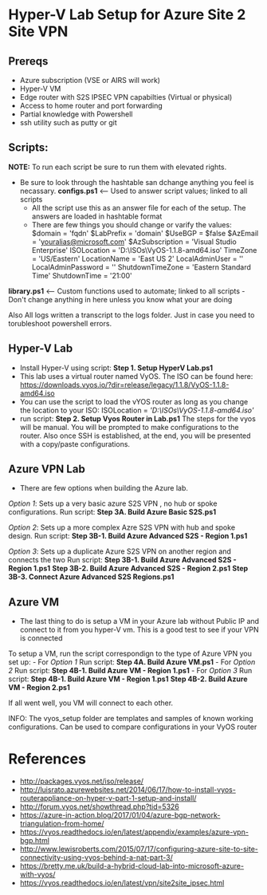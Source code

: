 # Hyper-V Lab Setup for Azure Site 2 Site VPN

## Prereqs
   - Azure subscription (VSE or AIRS will work)
   - Hyper-V VM
   - Edge router with S2S IPSEC VPN capabilties (Virtual or physical)
   - Access to home router and port forwarding
   - Partial knowledge with Powershell
   - ssh utility such as putty or git
 
## Scripts:
**NOTE:** To run each script be sure to run them with elevated rights.
    
 - Be sure to look through the hashtable san dchange anything you feel is necassary. 
	**configs.ps1** <-- Used to answer script values; linked to all scripts
	- All the script use this as an answer file for each of the setup. The answers are loaded in hashtable format
	- There are few things you should change or varify the values:
			$domain = 'fqdn'
			$LabPrefix = 'domain'
			$UseBGP = $false
			$AzEmail = 'youralias@microsoft.com'
			$AzSubscription = 'Visual Studio Enterprise'
			ISOLocation = 'D:\ISOs\VyOS-1.1.8-amd64.iso'
			TimeZone = 'US/Eastern'
			LocationName = 'East US 2'
			LocalAdminUser = ''
			LocalAdminPassword = ''
			ShutdownTimeZone = 'Eastern Standard Time'
			ShutdownTime = '21:00'
			
**library.ps1** <-- Custom functions used to automate; linked to all scripts
	- Don't change anything in here unless you know what your are doing

Also All logs written a transcript to the logs folder. Just in case you need to torubleshoot powershell errors. 

## Hyper-V Lab
 - Install Hyper-V using script: **Step 1. Setup HyperV Lab.ps1**
 - This lab uses a virtual router named VyOS. The ISO can be found here:
	https://downloads.vyos.io/?dir=release/legacy/1.1.8/VyOS-1.1.8-amd64.iso
 - You can use the script to load the vYOS router as long as you change the location to your ISO:
	ISOLocation = *'D:\ISOs\VyOS-1.1.8-amd64.iso'*
 - run script: **Step 2. Setup Vyos Router in Lab.ps1**
	The steps for the vyos will be manual. You will be prompted to make configurations to the router. Also once SSH is established, at the end, you will be presented with a copy/paste configurations. 
			

## Azure VPN Lab
 - There are few options when building the Azure lab.

_Option 1_: Sets up a very basic azure S2S VPN , no hub or spoke configurations. 
			Run script: **Step 3A. Build Azure Basic S2S.ps1**
	
_Option 2_: Sets up a more complex Azre S2S VPN with hub and spoke design.
			Run script: **Step 3B-1. Build Azure Advanced S2S - Region 1.ps1**
			
_Option 3_: Sets up a duplicate Azure S2S VPN on another region and connects the two
	Run script: **Step 3B-1. Build Azure Advanced S2S - Region 1.ps1**
		**Step 3B-2. Build Azure Advanced S2S - Region 2.ps1**
		**Step 3B-3. Connect Azure Advanced S2S Regions.ps1**
	
## Azure VM
 - The last thing to do is setup a VM in your Azure lab without Public IP and connect to it from you hyper-V vm. This is a good test to see if your VPN is connected

To setup a VM, run the script correspondign to the type of Azure VPN you set up:
	- For _Option 1_ Run script: **Step 4A. Build Azure VM.ps1**
	- For _Option 2_ Run script: **Step 4B-1. Build Azure VM - Region 1.ps1**
	- For _Option 3_ Run script: **Step 4B-1. Build Azure VM - Region 1.ps1**
		**Step 4B-2. Build Azure VM - Region 2.ps1**
									   
									   
If all went well, you VM will connect to each other.


INFO: The vyos_setup folder are templates and samples of known working configurations. Can be used to compare configurations in your VyOS router


# References
 - http://packages.vyos.net/iso/release/
 - http://luisrato.azurewebsites.net/2014/06/17/how-to-install-vyos-routerappliance-on-hyper-v-part-1-setup-and-install/
 - http://forum.vyos.net/showthread.php?tid=5326
 - https://azure-in-action.blog/2017/01/04/azure-bgp-network-triangulation-from-home/
 - https://vyos.readthedocs.io/en/latest/appendix/examples/azure-vpn-bgp.html
 - http://www.lewisroberts.com/2015/07/17/configuring-azure-site-to-site-connectivity-using-vyos-behind-a-nat-part-3/
 - https://bretty.me.uk/build-a-hybrid-cloud-lab-into-microsoft-azure-with-vyos/
 - https://vyos.readthedocs.io/en/latest/vpn/site2site_ipsec.html

 	
	


	
